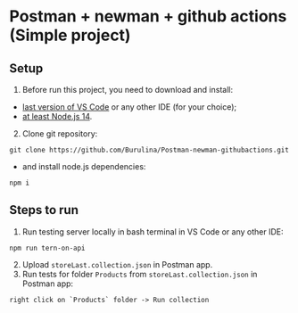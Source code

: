 # Postman + newman + github actions (Simple project)
## Setup
1. Before run this project, you need to download and install:
- [last version of VS Code](https://code.visualstudio.com/) or any other IDE (for your choice);
- [at least Node.js 14](https://nodejs.org/uk/download/).
2. Clone git repository:
``` console
git clone https://github.com/Burulina/Postman-newman-githubactions.git
```
- and install node.js dependencies:
``` console
npm i
```
## Steps to run
1. Run testing server locally in bash terminal in VS Code or any other IDE:
``` console
npm run tern-on-api
```
2. Upload `storeLast.collection.json` in Postman app.
3. Run tests for folder `Products` from `storeLast.collection.json` in Postman app:
``` console
right click on `Products` folder -> Run collection
```